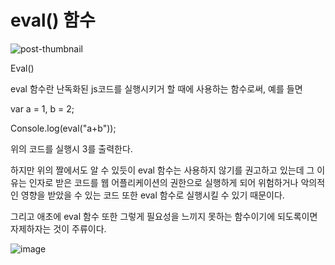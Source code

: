 # eval() 함수

![post-thumbnail](https://media.vlpt.us/images/modolee/post/cd898553-dd1e-46c4-9b3e-c09b894ac166/slide-43-1024.jpg)



Eval()

eval 함수란 난독화된 js코드를 실행시키거 할 때에 사용하는 함수로써, 예를 들면



var a = 1, b = 2;

Console.log(eval("a+b"));

위의 코드를 실행시 3를 출력한다.



하지만 위의 짤에서도 알 수 있듯이 eval 함수는 사용하지 않기를 권고하고 있는데 그 이유는 인자로 받은 코드를 웹 어플리케이션의 권한으로 실행하게 되어 위험하거나 악의적인 영향을 받았을 수 있는 코드 또한 eval 함수로 실행시킬 수 있기 때문이다. 

그리고 애초에 eval 함수 또한 그렇게 필요성을 느끼지 못하는 함수이기에 되도록이면 자제하자는 것이 주류이다.


![image](https://user-images.githubusercontent.com/59428479/128338590-03184685-9fc8-4b39-8519-c3f8ee6575fe.png)
